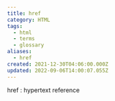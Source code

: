 ```yaml
---
title: href
category: HTML
tags:
  - html
  - terms
  - glossary
aliases:
  - href
created: 2021-12-30T04:06:00.000Z
updated: 2022-09-06T14:00:07.055Z
---
```


<Metadata />

href : hypertext reference
